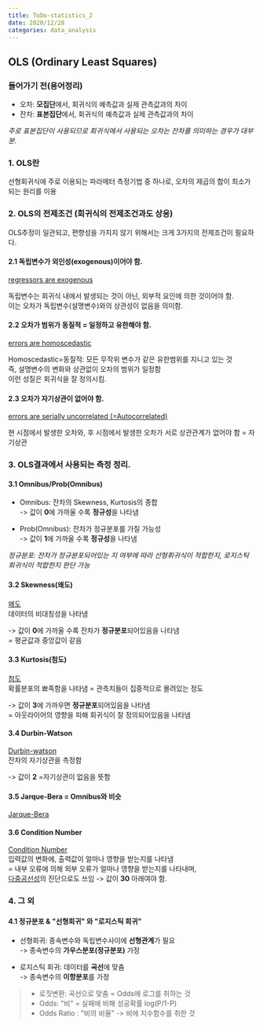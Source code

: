 ```yaml
---
title: ToDo-statistics_2
date: 2020/12/28
categories: data_analysis
---
```


## OLS (Ordinary Least Squares)

### 들어가기 전(용어정리)
- 오차: **모집단**에서, 회귀식의 예측값과 실제 관측값과의 차이
- 잔차: **표본집단**에서, 회귀식의 예측값과 실제 관측값과의 차이

*주로 표본집단이 사용되므로 회귀식에서 사용되는 오차는 잔차를 의미하는 경우가 대부분.*

### 1. OLS란
선형회귀식에 주로 이용되는 파라메터 측정기법 중 하나로,
오차의 제곱의 합이 최소가 되는 원리를 이용

### 2. OLS의 전제조건 (회귀식의 전제조건과도 상응)

OLS추정이 일관되고, 편향성을 가지지 않기 위해서는 크게 3가지의 전제조건이 필요하다.

#### 2.1 독립변수가 외인성(exogenous)이어야 함.
[regressors are exogenous](https://en.wikipedia.org/wiki/Endogeneity_(econometrics))

독립변수는 회귀식 내에서 발생되는 것이 아닌, 외부적 요인에 의한 것이어야 함.<br>
이는 오차가 독립변수(설명변수)와의 상관성이 없음을 의미함.

#### 2.2 오차가 범위가 동질적 = 일정하고 유한해야 함.
[errors are homoscedastic](https://www.statisticssolutions.com/homoscedasticity/)

Homoscedastic=동질적: 모든 무작위 변수가 같은 유한범위를 지니고 있는 것<br>
즉, 설명변수의 변화와 상관없이 오차의 범위가 일정함<br>
이런 성질은 회귀식을 잘 정의시킴.

#### 2.3 오차가 자기상관이 없어야 함.
[errors are serially uncorrelated (=Autocorrelated)](https://en.wikipedia.org/wiki/Autocorrelation)

현 시점에서 발생한 오차와, 후 시점에서 발생한 오차가 서로 상관관계가 없어야 함
= 자기상관

### 3. OLS결과에서 사용되는 측정 정리.

#### 3.1 Omnibus/Prob(Omnibus)
- Omnibus: 잔차의 Skewness, Kurtosis의 종합<br>
           -> 값이 **0**에 가까울 수록 **정규성**을 나타냄
           
- Prob(Omnibus): 잔차가 정규분포를 가질 가능성<br>
           -> 값이 **1**에 가까울 수록 **정규성**을 나타냄<br>

*정규분포: 잔차가 정규분포되어있는 지 여부에 따라 선형휘귀식이 적합한지, 로지스틱 회귀식이 적합한지 판단 가능*
 
#### 3.2 Skewness(왜도)
[왜도](https://ko.wikipedia.org/wiki/%EB%B9%84%EB%8C%80%EC%B9%AD%EB%8F%84)<br>
데이터의 비대칭성을 나타냄<br>

-> 값이 **0**에 가까울 수록 잔차가 **정규분포**되어있음을 나타냄<br>
= 평균값과 중앙값이 같음
 
#### 3.3 Kurtosis(첨도)
[첨도](https://ko.wikipedia.org/wiki/%EC%B2%A8%EB%8F%84)<br>
확률분포의 뾰족함을 나타냄 = 관측치들이 집중적으로 몰려있는 정도<br>
 
-> 값이 **3**에 가까우면 **정규분포**되어있음을 나타냄<br>
= 아웃라이어의 영향을 피해 회귀식이 잘 정의되어있음을 나타냄
 
#### 3.4 Durbin-Watson
[Durbin-watson](https://en.wikipedia.org/wiki/Durbin%E2%80%93Watson_statistic)<br>
잔차의 자기상관을 측정함<br>

-> 값이 **2** =자기상관이 없음을 뜻함
 
#### 3.5 Jarque-Bera = Omnibus와 비슷
[Jarque-Bera](https://en.wikipedia.org/wiki/Jarque%E2%80%93Bera_test)
 
 
#### 3.6 Condition Number
[Condition Number](https://en.wikipedia.org/wiki/Condition_number)<br>
입력값의 변화에, 출력값이 얼마나 영향을 받는지를 나타냄<br>
= 내부 오류에 의해 외부 오류가 얼마나 영향을 받는지를 나타내며,<br>
[다중공선성](https://ko.wikipedia.org/wiki/%EB%8B%A4%EC%A4%91%EA%B3%B5%EC%84%A0%EC%84%B1)의 진단으로도 쓰임
-> 값이 **30** 아래여야 함.
 
 
 ### 4. 그 외
  
 #### 4.1 정규분포 & "선형회귀" 와 "로지스틱 회귀"
 - 선형회귀: 종속변수와 독립변수사이에 **선형관계**가 필요<br>
    -> 종속변수의 **가우스분포(정규분포)** 가정
    
 - 로지스틱 회귀: 데이터를 **곡선**에 맞춤<br>
    -> 종속변수의 **이항분포**를 가정
    
  > - 로짓변환: 곡선으로 맞춤 = Odds에 로그를 취하는 것<br>
  > - Odds: "비" =  실패에 비해 성공확률  log(P/1-P)<br>
  > - Odds Ratio : "비의 비율"  -> 비에 지수함수를 취한 것
 
 
 
 
 
